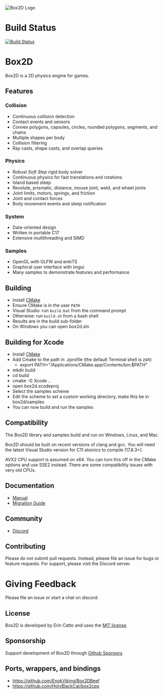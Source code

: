![Box2D Logo](https://box2d.org/images/logo.svg)

# Build Status
[![Build Status](https://github.com/erincatto/box2d/actions/workflows/build.yml/badge.svg)](https://github.com/erincatto/box2d/actions)

# Box2D 
Box2D is a 2D physics engine for games.

## Features

### Collision
- Continuous collision detection
- Contact events and sensors
- Convex polygons, capsules, circles, rounded polygons, segments, and chains
- Multiple shapes per body
- Collision filtering
- Ray casts, shape casts, and overlap queries

### Physics
- Robust _Soft Step_ rigid body solver
- Continuous physics for fast translations and rotations
- Island based sleep
- Revolute, prismatic, distance, mouse joint, weld, and wheel joints
- Joint limits, motors, springs, and friction
- Joint and contact forces
- Body movement events and sleep notification

### System
- Data-oriented design
- Written in portable C17
- Extensive multithreading and SIMD

### Samples
- OpenGL with GLFW and enkiTS
- Graphical user interface with imgui
- Many samples to demonstrate features and performance

## Building
- Install [CMake](https://cmake.org/)
- Ensure CMake is in the user `PATH`
- Visual Studio: run `build.bat` from the command prompt
- Otherwise: run `build.sh` from a bash shell
- Results are in the build sub-folder
- On Windows you can open box2d.sln

## Building for Xcode
- Install [CMake](https://cmake.org)
- Add Cmake to the path in .zprofile (the default Terminal shell is zsh)
    - export PATH="/Applications/CMake.app/Contents/bin:$PATH"
- mkdir build
- cd build
- cmake -G Xcode ..
- open box2d.xcodeproj
- Select the samples scheme
- Edit the scheme to set a custom working directory, make this be in box2d/samples
- You can now build and run the samples

## Compatibility
The Box2D library and samples build and run on Windows, Linux, and Mac.

Box2D should be built on recent versions of clang and gcc. You will need the latest Visual Studio version for C11 atomics to compile (17.8.3+).

AVX2 CPU support is assumed on x64. You can turn this off in the CMake options and use SSE2 instead. There are some compatibility issues with very old CPUs.

## Documentation
- [Manual](https://box2d.org/documentation/)
- [Migration Guide](https://github.com/erincatto/box2d/docs/migration.md)

## Community
- [Discord](https://discord.gg/NKYgCBP)

## Contributing
Please do not submit pull requests. Instead, please file an issue for bugs or feature requests. For support, please visit the Discord server.

# Giving Feedback
Please file an issue or start a chat on discord.

## License
Box2D is developed by Erin Catto and uses the [MIT license](https://en.wikipedia.org/wiki/MIT_License).

## Sponsorship
Support development of Box2D through [Github Sponsors](https://github.com/sponsors/erincatto)

## Ports, wrappers, and bindings
- https://github.com/EnokViking/Box2DBeef
- https://github.com/HolyBlackCat/box2cpp
